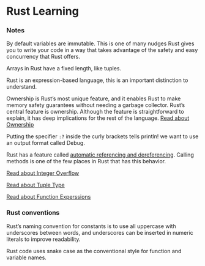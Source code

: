 # Rust Learning

### Notes
By default variables are immutable. This is one of many nudges Rust gives you to write your code in a way that takes advantage of the safety and easy concurrency that Rust offers. 

Arrays in Rust have a fixed length, like tuples.

Rust is an expression-based language, this is an important distinction to understand.

Ownership is Rust’s most unique feature, and it enables Rust to make memory safety guarantees without needing a garbage collector. Rust’s central feature is ownership. Although the feature is straightforward to explain, it has deep implications for the rest of the language. [Read about Ownership](https://doc.rust-lang.org/book/ch04-00-understanding-ownership.html#understanding-ownership)

Putting the specifier ```:?``` inside the curly brackets tells println! we want to use an output format called Debug.

Rust has a feature called [automatic referencing and dereferencing](https://doc.rust-lang.org/book/ch05-03-method-syntax.html#wheres-the---operator). Calling methods is one of the few places in Rust that has this behavior.

[Read about Integer Overflow](https://doc.rust-lang.org/book/ch03-02-data-types.html#integer-overflow)

[Read about Tuple Type](https://doc.rust-lang.org/book/ch03-02-data-types.html#the-tuple-type)

[Read about Function Experssions](https://doc.rust-lang.org/book/ch03-03-how-functions-work.html#function-bodies-contain-statements-and-expressions)

### Rust conventions
Rust’s naming convention for constants is to use all uppercase with underscores between words, and underscores can be inserted in numeric literals to improve readability.

Rust code uses snake case as the conventional style for function and variable names.

